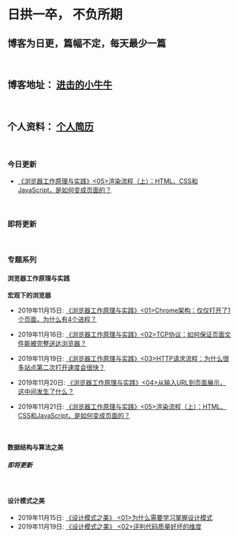 # 日拱一卒， 不负所期

## 博客为日更，篇幅不定，每天最少一篇
<br>



## 博客地址： [进击的小牛牛 ](https://www.cnblogs.com/zzd0916)
<br>

## 个人资料： [个人简历](http://www.jjmou.cn)
<br>

### 今日更新

- [《浏览器工作原理与实践》<05>渲染流程（上）：HTML、CSS和JavaScript，是如何变成页面的？](https://www.cnblogs.com/zzd0916/p/11906312.html)


<br>

### 即将更新




<br> 

### 专题系列
#### 浏览器工作原理与实践

<strong>宏观下的浏览器</strong>

- 2019年11月15日: [《浏览器工作原理与实践》<01>Chrome架构：仅仅打开了1个页面，为什么有4个进程？](https://www.cnblogs.com/zzd0916/p/11856914.html)

- 2019年11月16日: [《浏览器工作原理与实践》<02>TCP协议：如何保证页面文件能被完整送达浏览器？](https://www.cnblogs.com/zzd0916/p/11866817.html)

- 2019年11月19日: [《浏览器工作原理与实践》<03>HTTP请求流程：为什么很多站点第二次打开速度会很快？](https://www.cnblogs.com/zzd0916/p/11883779.html)

- 2019年11月20日: [《浏览器工作原理与实践》<04>从输入URL到页面展示，这中间发生了什么？](https://www.cnblogs.com/zzd0916/p/11899512.html)

- 2019年11月21日: [《浏览器工作原理与实践》<05>渲染流程（上）：HTML、CSS和JavaScript，是如何变成页面的？](https://www.cnblogs.com/zzd0916/p/11906312.html)

<br>

#### 数据结构与算法之美

##### 即将更新

<br>


#### 设计模式之美

- 2019年11月15日: [《设计模式之美》 <01>为什么需要学习掌握设计模式](https://www.cnblogs.com/zzd0916/p/11867693.html)
- 2019年11月19日: [《设计模式之美》 <02>评判代码质量好坏的维度](https://www.cnblogs.com/zzd0916/p/11888067.html)

<br>
